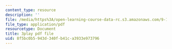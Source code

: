 ```yaml
---
content_type: resource
description: ''
file: /media/https%3A/open-learning-course-data-rc.s3.amazonaws.com/9-14-brain-structure-and-its-origins-spring-2014/8f5bc0b5943d340fb41ca3933e973796_555120.pdf
file_type: application/pdf
resourcetype: Document
title: 3play pdf file
uid: 8f5bc0b5-943d-340f-b41c-a3933e973796
---
```

